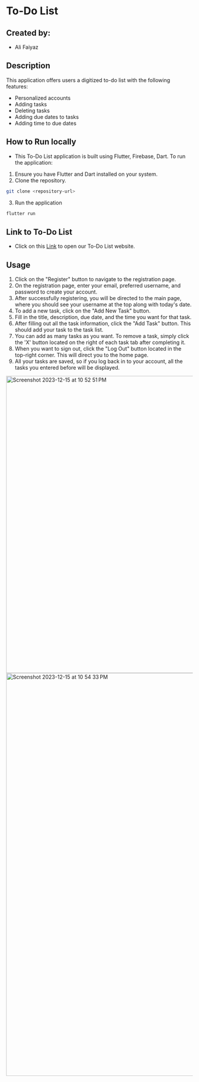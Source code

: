 # To-Do List

## Created by: 
- Ali Faiyaz

## Description
This application offers users a digitized to-do list with the following features:
- Personalized accounts
- Adding tasks
- Deleting tasks
- Adding due dates to tasks
- Adding time to due dates

## How to Run locally 
- This To-Do List application is built using Flutter, Firebase, Dart. To run the application:
1. Ensure you have Flutter and Dart installed on your system.
2. Clone the repository.
```bash
git clone <repository-url>
```
3. Run the application 
```bash
flutter run
```
## Link to To-Do List
- Click on this [Link](todo-flutterapp-team3.web.app) to open our To-Do List website.

## Usage
1. Click on the "Register" button to navigate to the registration page.
2. On the registration page, enter your email, preferred username, and password  to create your account.
3. After successfully registering, you will be directed to the main page, where you should see your username at the top along with today's date.
4. To add a new task, click on the "Add New Task" button.
5. Fill in the title, description, due date, and the time you want for that task.
6. After filling out all the task information, click the "Add Task" button. This should add your task to the task list.
7. You can add as many tasks as you want. To remove a task, simply click the 'X' button located on the right of each task tab after completing it.
8. When you want to sign out, click the "Log Out" button located in the top-right corner. This will direct you to the home page.
9. All your tasks are saved, so if you log back in to your account, all the tasks you entered before will be displayed.

<img width="800" alt="Screenshot 2023-12-15 at 10 52 51 PM" src="https://github.com/alifaiyaz1120/To-Do-List/assets/119764873/80b0b701-5b81-49f1-a8fd-af21e0663135">


<img width="1085" alt="Screenshot 2023-12-15 at 10 54 33 PM" src="https://github.com/alifaiyaz1120/To-Do-List/assets/119764873/6dc88a1b-f269-45ec-8715-776e373290e9">


